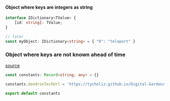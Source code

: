 
#### Object where keys are integers as string
```ts
interface IDictionary<TValue> {
    [id: string]: TValue;
}

// later
const myObject: IDictionary<string> = { "0": "teleport" }
```

### Object where keys are not known ahead of time
[source](https://stackoverflow.com/questions/12710905/how-do-i-dynamically-assign-properties-to-an-object-in-typescript#answer-44441178)
```ts
const constants: Record<string, any> = {}

constants.dendronTechUrl = 'https://tycholiz.github.io/Digital-Garden/'

export default constants
```
